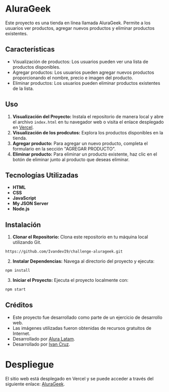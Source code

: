 # AluraGeek

Este proyecto es una tienda en línea llamada AluraGeek. Permite a los usuarios ver productos, agregar nuevos productos y eliminar productos existentes.

## Características

- Visualización de productos: Los usuarios pueden ver una lista de productos disponibles.
- Agregar productos: Los usuarios pueden agregar nuevos productos proporcionando el nombre, precio e imagen del producto.
- Eliminar productos: Los usuarios pueden eliminar productos existentes de la lista.

## Uso

1. **Visualización del Proyecto:** Instala el repositorio de manera local y abre el archivo `index.html` en tu navegador web o visita el enlace desplegado en [Vercel](https://alura-geek-lake.vercel.app/).
2. **Visualización de los prodcutos:** Explora los productos disponibles en la tienda.
4. **Agregar producto:** Para agregar un nuevo producto, completa el formulario en la sección "AGREGAR PRODUCTO".
5. **Eliminar producto:** Para eliminar un producto existente, haz clic en el botón de eliminar junto al producto que deseas eliminar.

## Tecnologías Utilizadas

- **HTML**
- **CSS**
- **JavaScript**
- **My JSON Server**
- **Node.js**

## Instalación

1. **Clonar el Repositorio:** Clona este repositorio en tu máquina local utilizando Git.
```bash
https://github.com/IvandevI9/challenge-alurageek.git
```
2. **Instalar Dependencias:** Navega al directorio del proyecto y ejecuta:
```bash
npm install
```
3. **Iniciar el Proyecto:** Ejecuta el proyecto localmente con:
```bash
npm start
```

## Créditos

- Este proyecto fue desarrollado como parte de un ejercicio de desarrollo web.
- Las imágenes utilizadas fueron obtenidas de recursos gratuitos de Internet.
- Desarrollado por [Alura Latam](https://www.linkedin.com/company/alura-latam/).
- Desarrollado por [Ivan Cruz](https://www.linkedin.com/in/ivan-cruz-1906mx/).


# Despliegue

El sitio web está desplegado en Vercel y se puede acceder a través del siguiente enlace: [AluraGeek](https://alura-geek-lake.vercel.app/).

